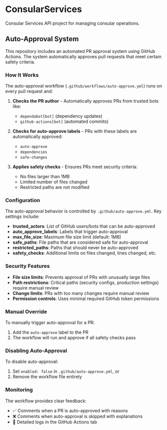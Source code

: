 # ConsularServices
Consular Services API project for managing consular operations.

## Auto-Approval System

This repository includes an automated PR approval system using GitHub Actions. The system automatically approves pull requests that meet certain safety criteria.

### How It Works

The auto-approval workflow (`.github/workflows/auto-approve.yml`) runs on every pull request and:

1. **Checks the PR author** - Automatically approves PRs from trusted bots like:
   - `dependabot[bot]` (dependency updates)
   - `github-actions[bot]` (automated commits)

2. **Checks for auto-approve labels** - PRs with these labels are automatically approved:
   - `auto-approve`
   - `dependencies` 
   - `safe-changes`

3. **Applies safety checks** - Ensures PRs meet security criteria:
   - No files larger than 1MB
   - Limited number of files changed
   - Restricted paths are not modified

### Configuration

The auto-approval behavior is controlled by `.github/auto-approve.yml`. Key settings include:

- **trusted_actors**: List of GitHub users/bots that can be auto-approved
- **auto_approve_labels**: Labels that trigger auto-approval
- **max_file_size**: Maximum file size limit (default: 1MB)
- **safe_paths**: File paths that are considered safe for auto-approval
- **restricted_paths**: Paths that should never be auto-approved
- **safety_checks**: Additional limits on files changed, lines changed, etc.

### Security Features

- **File size limits**: Prevents approval of PRs with unusually large files
- **Path restrictions**: Critical paths (security configs, production settings) require manual review
- **Change limits**: PRs with too many changes require manual review
- **Permission controls**: Uses minimal required GitHub token permissions

### Manual Override

To manually trigger auto-approval for a PR:
1. Add the `auto-approve` label to the PR
2. The workflow will run and approve if all safety checks pass

### Disabling Auto-Approval

To disable auto-approval:
1. Set `enabled: false` in `.github/auto-approve.yml`, or
2. Remove the workflow file entirely

### Monitoring

The workflow provides clear feedback:
- ✅ Comments when a PR is auto-approved with reasons
- ❌ Comments when auto-approval is skipped with explanations
- 📝 Detailed logs in the GitHub Actions tab
